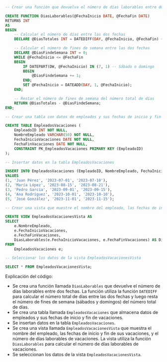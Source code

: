 ```sql
-- Crear una función que devuelva el número de días laborables entre dos fechas

CREATE FUNCTION DiasLaborables(@FechaInicio DATE, @FechaFin DATE)
RETURNS INT
AS
BEGIN
    -- Calcular el número de días entre las dos fechas
    DECLARE @DiasTotales INT = DATEDIFF(DAY, @FechaInicio, @FechaFin) + 1;

    -- Calcular el número de fines de semana entre las dos fechas
    DECLARE @DiasFindeSemana INT = 0;
    WHILE @FechaInicio <= @FechaFin
    BEGIN
        IF DATEPART(DW, @FechaInicio) IN (7, 1) -- Sábado o domingo
        BEGIN
            @DiasFindeSemana += 1;
        END;
        SET @FechaInicio = DATEADD(DAY, 1, @FechaInicio);
    END;

    -- Restar el número de fines de semana del número total de días
    RETURN @DiasTotales - @DiasFindeSemana;
END;

-- Crear una tabla con datos de empleados y sus fechas de inicio y fin de vacaciones

CREATE TABLE EmpleadosVacaciones (
    EmpleadoID INT NOT NULL,
    NombreEmpleado VARCHAR(50) NOT NULL,
    FechaInicioVacaciones DATE NOT NULL,
    FechaFinVacaciones DATE NOT NULL,
    CONSTRAINT PK_EmpleadosVacaciones PRIMARY KEY (EmpleadoID)
);

-- Insertar datos en la tabla EmpleadosVacaciones

INSERT INTO EmpleadosVacaciones (EmpleadoID, NombreEmpleado, FechaInicioVacaciones, FechaFinVacaciones)
VALUES
(1, 'Juan Pérez', '2023-07-01', '2023-07-10'),
(2, 'María López', '2023-08-15', '2023-08-21'),
(3, 'Pedro García', '2023-09-01', '2023-09-15'),
(4, 'Ana Rodríguez', '2023-10-01', '2023-10-10'),
(5, 'José González', '2023-11-01', '2023-11-15');

-- Crear una vista que muestre el nombre del empleado, las fechas de inicio y fin de sus vacaciones, y el número de días laborables de vacaciones

CREATE VIEW EmpleadosVacacionesVista AS
SELECT
    e.NombreEmpleado,
    e.FechaInicioVacaciones,
    e.FechaFinVacaciones,
    DiasLaborables(e.FechaInicioVacaciones, e.FechaFinVacaciones) AS DiasLaborablesVacaciones
FROM
    EmpleadosVacaciones e;

-- Seleccionar los datos de la vista EmpleadosVacacionesVista

SELECT * FROM EmpleadosVacacionesVista;
```

Explicación del código:

* Se crea una función llamada `DiasLaborables` que devuelve el número de días laborables entre dos fechas. La función utiliza la función `DATEDIFF` para calcular el número total de días entre las dos fechas y luego resta el número de fines de semana (sábados y domingos) del número total de días.
* Se crea una tabla llamada `EmpleadosVacaciones` que almacena datos de empleados y sus fechas de inicio y fin de vacaciones.
* Se insertan datos en la tabla `EmpleadosVacaciones`.
* Se crea una vista llamada `EmpleadosVacacionesVista` que muestra el nombre del empleado, las fechas de inicio y fin de sus vacaciones, y el número de días laborables de vacaciones. La vista utiliza la función `DiasLaborables` para calcular el número de días laborables de vacaciones.
* Se seleccionan los datos de la vista `EmpleadosVacacionesVista`.